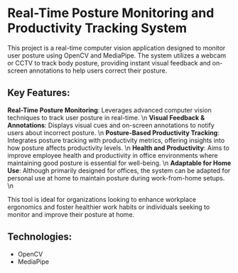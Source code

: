 # Real-Time Posture Monitoring and Productivity Tracking System

This project is a real-time computer vision application designed to monitor user posture using OpenCV and MediaPipe. The system utilizes a webcam or CCTV to track body posture, providing instant visual feedback and on-screen annotations to help users correct their posture. 

## Key Features:
**Real-Time Posture Monitoring**: Leverages advanced computer vision techniques to track user posture in real-time. \n
**Visual Feedback & Annotations**: Displays visual cues and on-screen annotations to notify users about incorrect posture. \n
**Posture-Based Productivity Tracking**: Integrates posture tracking with productivity metrics, offering insights into how posture affects productivity levels. \n
**Health and Productivity**: Aims to improve employee health and productivity in office environments where maintaining good posture is essential for well-being. \n
**Adaptable for Home Use**: Although primarily designed for offices, the system can be adapted for personal use at home to maintain posture during work-from-home setups. \n

This tool is ideal for organizations looking to enhance workplace ergonomics and foster healthier work habits or individuals seeking to monitor and improve their posture at home.

## Technologies:
- OpenCV
- MediaPipe
